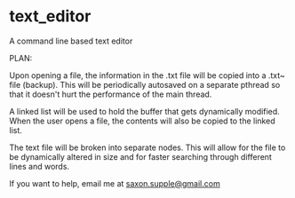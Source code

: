 # text_editor
A command line based text editor


PLAN:

Upon opening a file, the information in the .txt file will be copied into a .txt~ file (backup). This will be periodically autosaved on a separate pthread so that it doesn't hurt the performance of the main thread.

A linked list will be used to hold the buffer that gets dynamically modified. When the user opens a file, the contents will also be copied to the linked list.

The text file will be broken into separate nodes. This will allow for the file to be dynamically altered in size and for faster searching through different lines and words.

If you want to help, email me at saxon.supple@gmail.com

